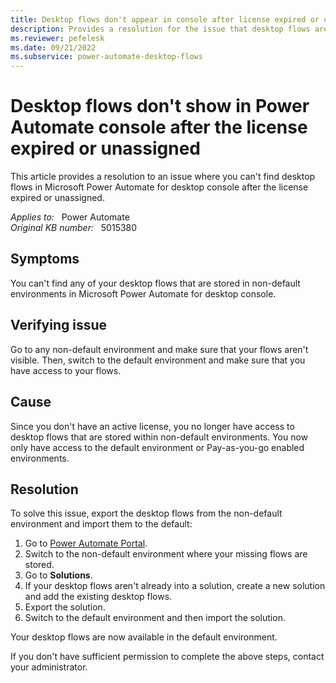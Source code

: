 ```yaml
---
title: Desktop flows don't appear in console after license expired or unassigned
description: Provides a resolution for the issue that desktop flows aren't visible if you don't have an active license in Power Automate for desktop.
ms.reviewer: pefelesk
ms.date: 09/21/2022
ms.subservice: power-automate-desktop-flows
---
```

# Desktop flows don't show in Power Automate console after the license expired or unassigned

This article provides a resolution to an issue where you can't find desktop flows in Microsoft Power Automate for desktop console after the license expired or unassigned.

_Applies to:_ &nbsp; Power Automate  
_Original KB number:_ &nbsp; 5015380

## Symptoms

You can't find any of your desktop flows that are stored in non-default environments in Microsoft Power Automate for desktop console.

## Verifying issue

Go to any non-default environment and make sure that your flows aren't visible. Then, switch to the default environment and make sure that you have access to your flows.

## Cause

Since you don't have an active license, you no longer have access to desktop flows that are stored within non-default environments. You now only have access to the default environment or Pay-as-you-go enabled environments.

## Resolution

To solve this issue, export the desktop flows from the non-default environment and import them to the default:

1. Go to [Power Automate Portal](https://flow.microsoft.com).
2. Switch to the non-default environment where your missing flows are stored.
3. Go to **Solutions**.
4. If your desktop flows aren't already into a solution, create a new solution and add the existing desktop flows.
5. Export the solution.
6. Switch to the default environment and then import the solution.

Your desktop flows are now available in the default environment.

If you don't have sufficient permission to complete the above steps, contact your administrator.

